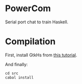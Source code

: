 PowerCom
========

Serial port chat to train Haskell.

Compilation
===========

First, install GtkHs from [this tutorial](http://www.haskell.org/haskellwiki/Gtk2Hs/Installation).

And finally:
```
cd src
cabal install
```
